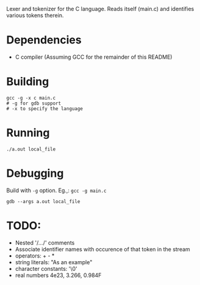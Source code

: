 Lexer and tokenizer for the C language.
Reads itself (main.c) and identifies various tokens therein.

# Dependencies
- C compiler (Assuming GCC for the remainder of this README)

# Building
```
gcc -g -x c main.c
# -g for gdb support
# -x to specify the language
```

# Running
```
./a.out local_file
```

# Debugging
Build with `-g` option.  Eg.,: `gcc -g main.c`

```
gdb --args a.out local_file
```

# TODO:
- Nested '/*...*/' comments
- Associate identifier names with occurence of that token in the stream
- operators: + - *
- string literals: "As an example"
- character constants: '\0'
- real numbers 4e23, 3.266, 0.984F